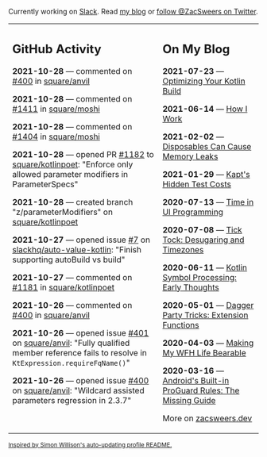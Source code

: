 Currently working on [Slack](https://slack.com/). Read [my blog](https://zacsweers.dev/) or [follow @ZacSweers on Twitter](https://twitter.com/ZacSweers).

<table><tr><td valign="top" width="60%">

## GitHub Activity
<!-- githubActivity starts -->
**2021-10-28** — commented on [#400](https://github.com/square/anvil/issues/400#issuecomment-953915736) in [square/anvil](https://api.github.com/repos/square/anvil)

**2021-10-28** — commented on [#1411](https://github.com/square/moshi/pull/1411#issuecomment-953906352) in [square/moshi](https://api.github.com/repos/square/moshi)

**2021-10-28** — commented on [#1404](https://github.com/square/moshi/issues/1404#issuecomment-953903537) in [square/moshi](https://api.github.com/repos/square/moshi)

**2021-10-28** — opened PR [#1182](https://api.github.com/repos/square/kotlinpoet/pulls/1182) to [square/kotlinpoet](https://api.github.com/repos/square/kotlinpoet): "Enforce only allowed parameter modifiers in ParameterSpecs"

**2021-10-28** — created branch "z/parameterModifiers" on [square/kotlinpoet](https://api.github.com/repos/square/kotlinpoet)

**2021-10-27** — opened issue [#7](https://api.github.com/repos/slackhq/auto-value-kotlin/issues/7) on [slackhq/auto-value-kotlin](https://api.github.com/repos/slackhq/auto-value-kotlin): "Finish supporting autoBuild vs build"

**2021-10-27** — commented on [#1181](https://github.com/square/kotlinpoet/issues/1181#issuecomment-953344066) in [square/kotlinpoet](https://api.github.com/repos/square/kotlinpoet)

**2021-10-26** — commented on [#400](https://github.com/square/anvil/issues/400#issuecomment-952406243) in [square/anvil](https://api.github.com/repos/square/anvil)

**2021-10-26** — opened issue [#401](https://api.github.com/repos/square/anvil/issues/401) on [square/anvil](https://api.github.com/repos/square/anvil): "Fully qualified member reference fails to resolve in `KtExpression.requireFqName()`"

**2021-10-26** — opened issue [#400](https://api.github.com/repos/square/anvil/issues/400) on [square/anvil](https://api.github.com/repos/square/anvil): "Wildcard assisted parameters regression in 2.3.7"
<!-- githubActivity ends -->
</td><td valign="top" width="40%">

## On My Blog
<!-- blog starts -->
**2021-07-23** — [Optimizing Your Kotlin Build](https://www.zacsweers.dev/optimizing-your-kotlin-build/)

**2021-06-14** — [How I Work](https://www.zacsweers.dev/how-i-work/)

**2021-02-02** — [Disposables Can Cause Memory Leaks](https://www.zacsweers.dev/disposables-can-cause-memory-leaks/)

**2021-01-29** — [Kapt's Hidden Test Costs](https://www.zacsweers.dev/kapts-hidden-test-costs/)

**2020-07-13** — [Time in UI Programming](https://www.zacsweers.dev/time-in-ui/)

**2020-07-08** — [Tick Tock: Desugaring and Timezones](https://www.zacsweers.dev/ticktock-desugaring-timezones/)

**2020-06-11** — [Kotlin Symbol Processing: Early Thoughts](https://www.zacsweers.dev/kotlin-symbol-processor-early-thoughts/)

**2020-05-01** — [Dagger Party Tricks: Extension Functions](https://www.zacsweers.dev/dagger-party-tricks-extension-functions/)

**2020-04-03** — [Making My WFH Life Bearable](https://www.zacsweers.dev/making-wfh-life-bearable/)

**2020-03-16** — [Android's Built-in ProGuard Rules: The Missing Guide](https://www.zacsweers.dev/android-proguard-rules/)
<!-- blog ends -->
More on [zacsweers.dev](https://zacsweers.dev/)
</td></tr></table>

<sub><a href="https://simonwillison.net/2020/Jul/10/self-updating-profile-readme/">Inspired by Simon Willison's auto-updating profile README.</a></sub>